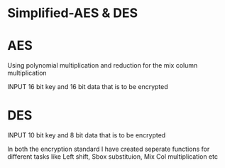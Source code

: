 # Simplified-AES & DES

# AES
Using polynomial multiplication and reduction for the mix column multiplication

INPUT 16 bit key and 16 bit data that is to be encrypted

# DES 
INPUT 10 bit key and 8 bit data that is to be encrypted

In both the encryption standard I have created seperate functions for different tasks like Left shift, Sbox substituion, Mix Col multiplication etc
